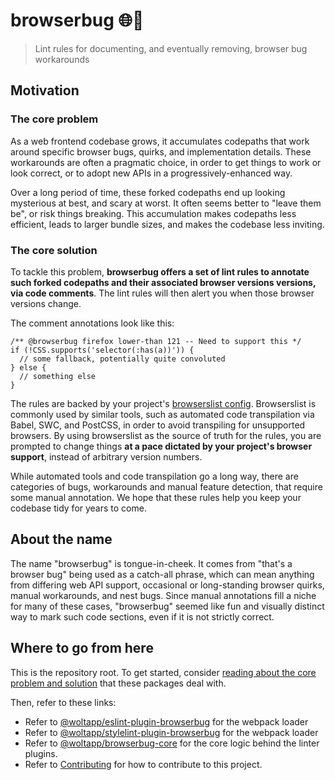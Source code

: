 # browserbug 🌐🐛

> Lint rules for documenting, and eventually removing, browser bug workarounds

## Motivation

### The core problem

As a web frontend codebase grows, it accumulates codepaths that work around
specific browser bugs, quirks, and implementation details. These workarounds are
often a pragmatic choice, in order to get things to work or look correct, or to
adopt new APIs in a progressively-enhanced way.

Over a long period of time, these forked codepaths end up looking mysterious at
best, and scary at worst. It often seems better to "leave them be", or risk
things breaking. This accumulation makes codepaths less efficient, leads to
larger bundle sizes, and makes the codebase less inviting.

### The core solution

To tackle this problem, **browserbug offers a set of lint rules to annotate such
forked codepaths and their associated browser versions versions, via code
comments**. The lint rules will then alert you when those browser versions
change.

The comment annotations look like this:

```tsx
/** @browserbug firefox lower-than 121 -- Need to support this */
if (!CSS.supports('selector(:has(a))')) {
  // some fallback, potentially quite convoluted
} else {
  // something else
}
```

The rules are backed by your project's
[browserslist config](https://github.com/browserslist/browserslist#browserslist-).
Browserslist is commonly used by similar tools, such as automated code
transpilation via Babel, SWC, and PostCSS, in order to avoid transpiling for
unsupported browsers. By using browserslist as the source of truth for the
rules, you are prompted to change things **at a pace dictated by your project's
browser support**, instead of arbitrary version numbers.

While automated tools and code transpilation go a long way, there are categories
of bugs, workarounds and manual feature detection, that require some manual
annotation. We hope that these rules help you keep your codebase tidy for years
to come.

## About the name

The name "browserbug" is tongue-in-cheek. It comes from "that's a browser bug"
being used as a catch-all phrase, which can mean anything from differing web API
support, occasional or long-standing browser quirks, manual workarounds, and
nest bugs. Since manual annotations fill a niche for many of these cases,
"browserbug" seemed like fun and visually distinct way to mark such code
sections, even if it is not strictly correct.

## Where to go from here

This is the repository root. To get started, consider
[reading about the core problem and solution](#motivation) that these packages
deal with.

Then, refer to these links:

- Refer to
  [@woltapp/eslint-plugin-browserbug](./packages/eslint-plugin-browserbug/) for
  the webpack loader
- Refer to
  [@woltapp/stylelint-plugin-browserbug](./packages/stylelint-plugin-browserbug/)
  for the webpack loader
- Refer to [@woltapp/browserbug-core](./packages/browserbug-core/) for the core
  logic behind the linter plugins.
- Refer to [Contributing](/CONTRIBUTING.md) for how to contribute to this
  project.
